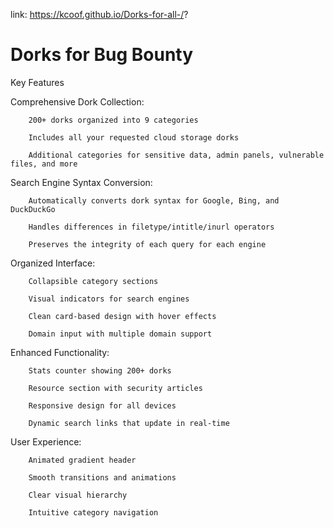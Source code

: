link: https://kcoof.github.io/Dorks-for-all-/?

# Dorks for Bug Bounty

   Key Features

  Comprehensive Dork Collection:

        200+ dorks organized into 9 categories

        Includes all your requested cloud storage dorks

        Additional categories for sensitive data, admin panels, vulnerable files, and more

  Search Engine Syntax Conversion:

        Automatically converts dork syntax for Google, Bing, and DuckDuckGo

        Handles differences in filetype/intitle/inurl operators

        Preserves the integrity of each query for each engine

  Organized Interface:

        Collapsible category sections

        Visual indicators for search engines

        Clean card-based design with hover effects

        Domain input with multiple domain support

  Enhanced Functionality:

        Stats counter showing 200+ dorks

        Resource section with security articles

        Responsive design for all devices

        Dynamic search links that update in real-time

  User Experience:

        Animated gradient header

        Smooth transitions and animations

        Clear visual hierarchy

        Intuitive category navigation
